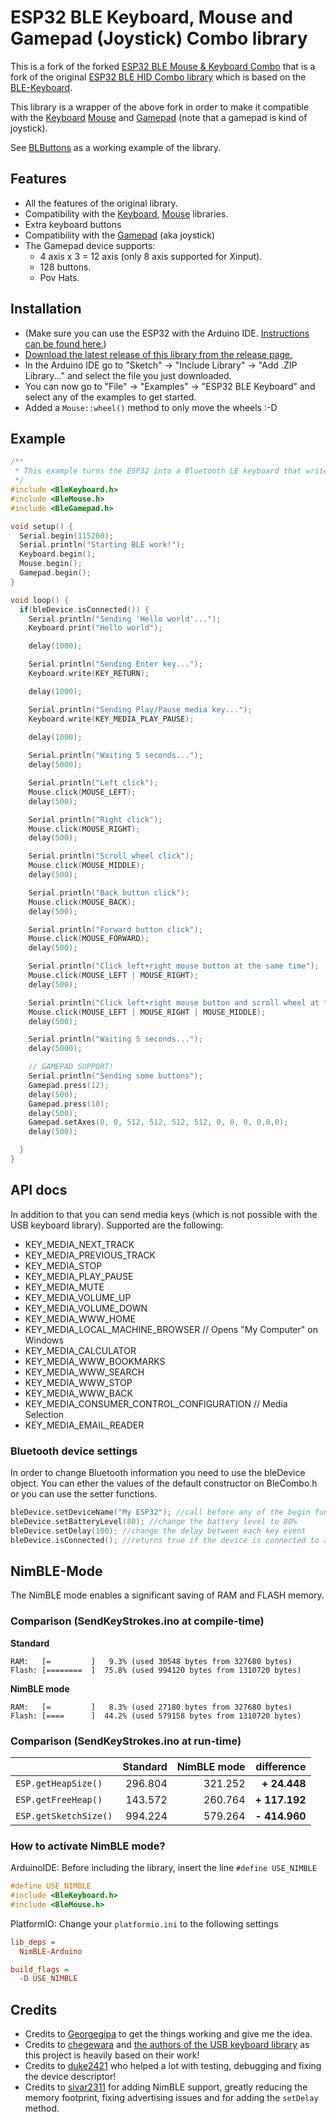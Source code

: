 # ESP32 BLE Keyboard, Mouse and Gamepad (Joystick) Combo library

This is a fork of the forked [ESP32 BLE Mouse & Keyboard Combo](https://github.com/Georgegipa/ESP32-BLE-Combo) that
is a fork of the original [ESP32 BLE HID Combo library](https://github.com/peter-pakanun/ESP32-BLE-Combo)
which is based on the [BLE-Keyboard](https://github.com/T-vK/ESP32-BLE-Keyboard).

This library is a wrapper of the above fork in order to make it compatible with the [Keyboard](https://www.arduino.cc/reference/en/language/functions/usb/keyboard/) [Mouse](https://www.arduino.cc/reference/en/language/functions/usb/mouse/) and
[Gamepad](https://www.arduino.cc/reference/en/libraries/joystick/) (note that a gamepad is kind of joystick).

See [BLButtons](https://github.com/juanmcasillas/BLButtons) as a working example of the library.
## Features

 - All the features of the original library.
 - Compatibility with the [Keyboard](https://www.arduino.cc/reference/en/language/functions/usb/keyboard/), [Mouse](https://www.arduino.cc/reference/en/language/functions/usb/mouse/) libraries.
 - Extra keyboard buttons
 - Compatibility with the [Gamepad](https://www.arduino.cc/reference/en/libraries/joystick/) (aka joystick)
 - The Gamepad device supports:
    * 4 axis x 3 = 12 axis (only 8 axis supported for Xinput).
    * 128 buttons.
    * Pov Hats.

## Installation
- (Make sure you can use the ESP32 with the Arduino IDE. [Instructions can be found here.](https://github.com/espressif/arduino-esp32#installation-instructions))
- [Download the latest release of this library from the release page.](https://github.com/Georgegipa/ESP32-BLE-Combo/releases)
- In the Arduino IDE go to "Sketch" -> "Include Library" -> "Add .ZIP Library..." and select the file you just downloaded.
- You can now go to "File" -> "Examples" -> "ESP32 BLE Keyboard" and select any of the examples to get started.
- Added a `Mouse::wheel()` method to only move the wheels :-D

## Example

``` C++
/**
 * This example turns the ESP32 into a Bluetooth LE keyboard that writes the words, presses Enter, presses a media key and then Ctrl+Alt+Delete
 */
#include <BleKeyboard.h>
#include <BleMouse.h>
#include <BleGamepad.h>

void setup() {
  Serial.begin(115200);
  Serial.println("Starting BLE work!");
  Keyboard.begin();
  Mouse.begin();
  Gamepad.begin();
}

void loop() {
  if(bleDevice.isConnected()) {
    Serial.println("Sending 'Hello world'...");
    Keyboard.print("Hello world");

    delay(1000);

    Serial.println("Sending Enter key...");
    Keyboard.write(KEY_RETURN);

    delay(1000);

    Serial.println("Sending Play/Pause media key...");
    Keyboard.write(KEY_MEDIA_PLAY_PAUSE);

    delay(1000);
  
    Serial.println("Waiting 5 seconds...");
    delay(5000);

    Serial.println("Left click");
    Mouse.click(MOUSE_LEFT);
    delay(500);

    Serial.println("Right click");
    Mouse.click(MOUSE_RIGHT);
    delay(500);

    Serial.println("Scroll wheel click");
    Mouse.click(MOUSE_MIDDLE);
    delay(500);

    Serial.println("Back button click");
    Mouse.click(MOUSE_BACK);
    delay(500);

    Serial.println("Forward button click");
    Mouse.click(MOUSE_FORWARD);
    delay(500);

    Serial.println("Click left+right mouse button at the same time");
    Mouse.click(MOUSE_LEFT | MOUSE_RIGHT);
    delay(500);

    Serial.println("Click left+right mouse button and scroll wheel at the same time");
    Mouse.click(MOUSE_LEFT | MOUSE_RIGHT | MOUSE_MIDDLE);
    delay(500);  

    Serial.println("Waiting 5 seconds...");
    delay(5000);

    // GAMEPAD SUPPORT!
    Serial.println("Sending some buttons");
    Gamepad.press(12);
    delay(500);
    Gamepad.press(10);
    delay(500);
    Gamepad.setAxes(0, 0, 512, 512, 512, 512, 0, 0, 0, 0,0,0);
    delay(500);

  }
}
```

## API docs
In addition to that you can send media keys (which is not possible with the USB keyboard library). Supported are the following:
- KEY_MEDIA_NEXT_TRACK
- KEY_MEDIA_PREVIOUS_TRACK
- KEY_MEDIA_STOP
- KEY_MEDIA_PLAY_PAUSE
- KEY_MEDIA_MUTE
- KEY_MEDIA_VOLUME_UP
- KEY_MEDIA_VOLUME_DOWN
- KEY_MEDIA_WWW_HOME
- KEY_MEDIA_LOCAL_MACHINE_BROWSER // Opens "My Computer" on Windows
- KEY_MEDIA_CALCULATOR
- KEY_MEDIA_WWW_BOOKMARKS
- KEY_MEDIA_WWW_SEARCH
- KEY_MEDIA_WWW_STOP
- KEY_MEDIA_WWW_BACK
- KEY_MEDIA_CONSUMER_CONTROL_CONFIGURATION // Media Selection
- KEY_MEDIA_EMAIL_READER

### Bluetooth device settings
In order to change Bluetooth information you need to use the bleDevice object. You can ether the values of the default constructor on BleCombo.h or you can use the setter functions.
  
``` C++
bleDevice.setDeviceName("My ESP32"); //call before any of the begin functions to change the device name.
bleDevice.setBatteryLevel(80); //change the battery level to 80%
bleDevice.setDelay(100); //change the delay between each key event
bleDevice.isConnected(); //returns true if the device is connected to a host
```

## NimBLE-Mode
The NimBLE mode enables a significant saving of RAM and FLASH memory.

### Comparison (SendKeyStrokes.ino at compile-time)

**Standard**
```
RAM:   [=         ]   9.3% (used 30548 bytes from 327680 bytes)
Flash: [========  ]  75.8% (used 994120 bytes from 1310720 bytes)
```

**NimBLE mode**
```
RAM:   [=         ]   8.3% (used 27180 bytes from 327680 bytes)
Flash: [====      ]  44.2% (used 579158 bytes from 1310720 bytes)
```

### Comparison (SendKeyStrokes.ino at run-time)

|   | Standard | NimBLE mode | difference
|---|--:|--:|--:|
| `ESP.getHeapSize()`   | 296.804 | 321.252 | **+ 24.448**  |
| `ESP.getFreeHeap()`   | 143.572 | 260.764 | **+ 117.192** |
| `ESP.getSketchSize()` | 994.224 | 579.264 | **- 414.960** |

### How to activate NimBLE mode?

ArduinoIDE: Before including the library, insert the line `#define USE_NIMBLE`
```C++
#define USE_NIMBLE
#include <BleKeyboard.h>
#include <BleMouse.h>
```

PlatformIO: Change your `platformio.ini` to the following settings
```ini
lib_deps = 
  NimBLE-Arduino

build_flags = 
  -D USE_NIMBLE
```

## Credits

- Credits to [Georgegipa](https://github.com/Georgegipa/ESP32-BLE-Combo) to get the things working and give me the idea.
- Credits to [chegewara](https://github.com/chegewara) and [the authors of the USB keyboard library](https://github.com/arduino-libraries/Keyboard/) as this project is heavily based on their work!  
- Credits to [duke2421](https://github.com/T-vK/ESP32-BLE-Keyboard/issues/1) who helped a lot with testing, debugging and fixing the device descriptor!
- Credits to [sivar2311](https://github.com/sivar2311) for adding NimBLE support, greatly reducing the memory footprint, fixing advertising issues and for adding the `setDelay` method.
